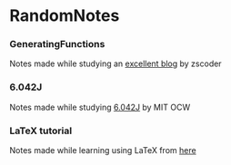 # RandomNotes

### GeneratingFunctions
Notes made while studying an [excellent blog](https://codeforces.com/blog/entry/77468) by zscoder

### 6.042J
Notes made while studying [6.042J](https://ocw.mit.edu/courses/electrical-engineering-and-computer-science/6-042j-mathematics-for-computer-science-spring-2015/index.htm) by MIT OCW

### LaTeX tutorial
Notes made while learning using LaTeX from [here](https://www.latex-tutorial.com/tutorials/table-of-contents/) 
